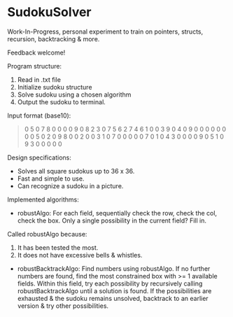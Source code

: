 # SudokuSolver

Work-In-Progress, personal experiment to train on pointers, structs, recursion, backtracking & more. 

Feedback welcome!

Program structure:
1. Read in .txt file
2. Initialize sudoku structure
3. Solve sudoku using a chosen algorithm
4. Output the sudoku to terminal.

Input format (base10):
>0 5 0 7 8 0 0 0 0
>9 0 8 2 3 0 7 5 6
>2 7 4 6 1 0 0 3 9
>0 4 0 9 0 0 0 0 0
>0 0 0 5 0 2 0 9 8
>0 0 2 0 0 3 1 0 7
>0 0 0 0 0 7 0 1 0
>4 3 0 0 0 0 9 0 5
>1 0 9 3 0 0 0 0 0

Design specifications:
- Solves all square sudokus up to 36 x 36.
- Fast and simple to use.
- Can recognize a sudoku in a picture.


Implemented algorithms:
- robustAlgo: For each field, sequentially check the row, check the col, check the box. Only a single possibility in the current field? Fill in.

Called robustAlgo because:
1. It has been tested the most.
2. It does not have excessive bells & whistles.

- robustBacktrackAlgo: Find numbers using robustAlgo. If no further numbers are found, find the most constrained box with >= 1 available fields. Within this field, try each possibility by recursively calling robustBacktrackAlgo until a solution is found. If the possibilities are exhausted & the sudoku remains unsolved, backtrack to an earlier version & try other possibilities.